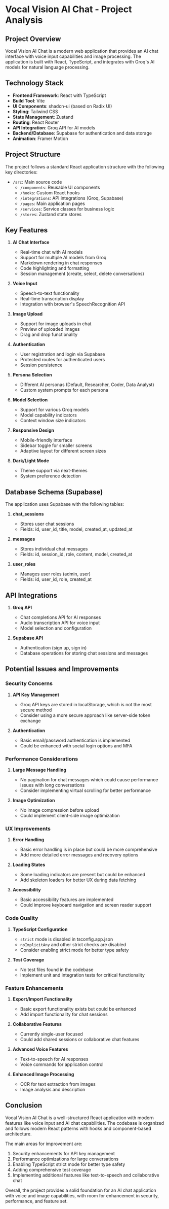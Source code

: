 # Vocal Vision AI Chat - Project Analysis

## Project Overview

Vocal Vision AI Chat is a modern web application that provides an AI chat interface with voice input capabilities and image processing. The application is built with React, TypeScript, and integrates with Groq's AI models for natural language processing.

## Technology Stack

- **Frontend Framework**: React with TypeScript
- **Build Tool**: Vite
- **UI Components**: shadcn-ui (based on Radix UI)
- **Styling**: Tailwind CSS
- **State Management**: Zustand
- **Routing**: React Router
- **API Integration**: Groq API for AI models
- **Backend/Database**: Supabase for authentication and data storage
- **Animation**: Framer Motion

## Project Structure

The project follows a standard React application structure with the following key directories:

- `/src`: Main source code
  - `/components`: Reusable UI components
  - `/hooks`: Custom React hooks
  - `/integrations`: API integrations (Groq, Supabase)
  - `/pages`: Main application pages
  - `/services`: Service classes for business logic
  - `/stores`: Zustand state stores

## Key Features

1. **AI Chat Interface**
   - Real-time chat with AI models
   - Support for multiple AI models from Groq
   - Markdown rendering in chat responses
   - Code highlighting and formatting
   - Session management (create, select, delete conversations)

2. **Voice Input**
   - Speech-to-text functionality
   - Real-time transcription display
   - Integration with browser's SpeechRecognition API

3. **Image Upload**
   - Support for image uploads in chat
   - Preview of uploaded images
   - Drag and drop functionality

4. **Authentication**
   - User registration and login via Supabase
   - Protected routes for authenticated users
   - Session persistence

5. **Persona Selection**
   - Different AI personas (Default, Researcher, Coder, Data Analyst)
   - Custom system prompts for each persona

6. **Model Selection**
   - Support for various Groq models
   - Model capability indicators
   - Context window size indicators

7. **Responsive Design**
   - Mobile-friendly interface
   - Sidebar toggle for smaller screens
   - Adaptive layout for different screen sizes

8. **Dark/Light Mode**
   - Theme support via next-themes
   - System preference detection

## Database Schema (Supabase)

The application uses Supabase with the following tables:

1. **chat_sessions**
   - Stores user chat sessions
   - Fields: id, user_id, title, model, created_at, updated_at

2. **messages**
   - Stores individual chat messages
   - Fields: id, session_id, role, content, model, created_at

3. **user_roles**
   - Manages user roles (admin, user)
   - Fields: id, user_id, role, created_at

## API Integrations

1. **Groq API**
   - Chat completions API for AI responses
   - Audio transcription API for voice input
   - Model selection and configuration

2. **Supabase API**
   - Authentication (sign up, sign in)
   - Database operations for storing chat sessions and messages

## Potential Issues and Improvements

### Security Concerns

1. **API Key Management**
   - Groq API keys are stored in localStorage, which is not the most secure method
   - Consider using a more secure approach like server-side token exchange

2. **Authentication**
   - Basic email/password authentication is implemented
   - Could be enhanced with social login options and MFA

### Performance Considerations

1. **Large Message Handling**
   - No pagination for chat messages which could cause performance issues with long conversations
   - Consider implementing virtual scrolling for better performance

2. **Image Optimization**
   - No image compression before upload
   - Could implement client-side image optimization

### UX Improvements

1. **Error Handling**
   - Basic error handling is in place but could be more comprehensive
   - Add more detailed error messages and recovery options

2. **Loading States**
   - Some loading indicators are present but could be enhanced
   - Add skeleton loaders for better UX during data fetching

3. **Accessibility**
   - Basic accessibility features are implemented
   - Could improve keyboard navigation and screen reader support

### Code Quality

1. **TypeScript Configuration**
   - `strict` mode is disabled in tsconfig.app.json
   - `noImplicitAny` and other strict checks are disabled
   - Consider enabling strict mode for better type safety

2. **Test Coverage**
   - No test files found in the codebase
   - Implement unit and integration tests for critical functionality

### Feature Enhancements

1. **Export/Import Functionality**
   - Basic export functionality exists but could be enhanced
   - Add import functionality for chat sessions

2. **Collaborative Features**
   - Currently single-user focused
   - Could add shared sessions or collaborative chat features

3. **Advanced Voice Features**
   - Text-to-speech for AI responses
   - Voice commands for application control

4. **Enhanced Image Processing**
   - OCR for text extraction from images
   - Image analysis and description

## Conclusion

Vocal Vision AI Chat is a well-structured React application with modern features like voice input and AI chat capabilities. The codebase is organized and follows modern React patterns with hooks and component-based architecture.

The main areas for improvement are:
1. Security enhancements for API key management
2. Performance optimizations for large conversations
3. Enabling TypeScript strict mode for better type safety
4. Adding comprehensive test coverage
5. Implementing additional features like text-to-speech and collaborative chat

Overall, the project provides a solid foundation for an AI chat application with voice and image capabilities, with room for enhancement in security, performance, and feature set.
